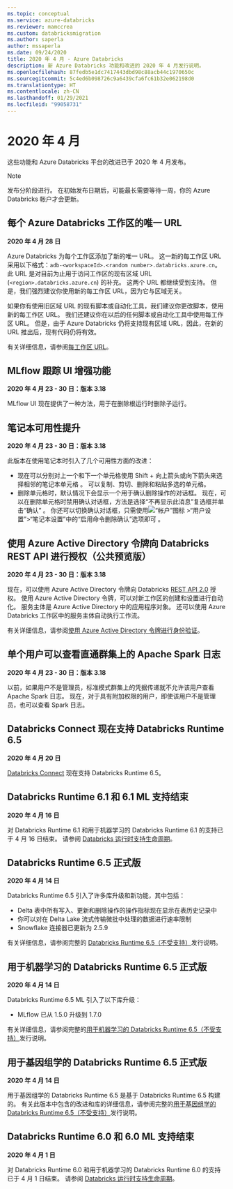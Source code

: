 ```yaml
---
ms.topic: conceptual
ms.service: azure-databricks
ms.reviewer: mamccrea
ms.custom: databricksmigration
ms.author: saperla
author: mssaperla
ms.date: 09/24/2020
title: 2020 年 4 月 - Azure Databricks
description: 新 Azure Databricks 功能和改进的 2020 年 4 月发行说明。
ms.openlocfilehash: 87fedb5e1dc7417443dbd98c88acb44c1970650c
ms.sourcegitcommit: 5c4ed6b098726c9a6439cfa6fc61b32e062198d0
ms.translationtype: HT
ms.contentlocale: zh-CN
ms.lasthandoff: 01/29/2021
ms.locfileid: "99058731"
---
```

# <a name="april-2020"></a>2020 年 4 月

这些功能和 Azure Databricks 平台的改进已于 2020 年 4 月发布。

> [!NOTE]
>
> 发布分阶段进行。 在初始发布日期后，可能最长需要等待一周，你的 Azure Databricks 帐户才会更新。

## <a name="unique-urls-for-each-azure-databricks-workspace"></a>每个 Azure Databricks 工作区的唯一 URL

**2020 年 4 月 28 日**

Azure Databricks 为每个工作区添加了新的唯一 URL。 这一新的每工作区 URL 采用以下格式：`adb-<workspaceId>.<random number>.databricks.azure.cn`。 此 URL 是对目前为止用于访问工作区的现有区域 URL (`<region>.databricks.azure.cn`) 的补充。 这两个 URL 都继续受到支持。 但是，我们强烈建议你使用新的每工作区 URL，因为它与区域无关。

如果你有使用旧区域 URL 的现有脚本或自动化工具，我们建议你更改脚本，使用新的每工作区 URL。 我们还建议你在以后的任何脚本或自动化工具中使用每工作区 URL。 但是，由于 Azure Databricks 仍将支持现有区域 URL，因此，在新的 URL 推出后，现有代码仍将有效。

有关详细信息，请参阅[每工作区 URL](../../../workspace/per-workspace-urls.md)。

## <a name="mlflow-tracking-ui-enhancement"></a>MLflow 跟踪 UI 增强功能

**2020 年 4 月 23 - 30 日：版本 3.18**

MLflow UI 现在提供了一种方法，用于在删除根运行时删除子运行。

## <a name="notebook-usability-improvements"></a>笔记本可用性提升

**2020 年 4 月 23 - 30 日：版本 3.18**

此版本在使用笔记本时引入了几个可用性方面的改进：

* 现在可以分别对上一个和下一个单元格使用 Shift + 向上箭头或向下箭头来选择相邻的笔记本单元格  。 可以复制、剪切、删除和粘贴多选的单元格。
* 删除单元格时，默认情况下会显示一个用于确认删除操作的对话框。 现在，可以在删除单元格时禁用确认对话框，方法是选择“不再显示此消息”复选框并单击“确认” 。 你还可以切换确认对话框，只需使用![“帐户”图标](../../../_static/images/icons/account-icon.png) >“用户设置”>“笔记本设置”中的“启用命令删除确认”选项即可 。

## <a name="use-azure-active-directory-tokens-to-authorize-to-the-databricks-rest-api-public-preview"></a>使用 Azure Active Directory 令牌向 Databricks REST API 进行授权（公共预览版）

**2020 年 4 月 23 - 30 日：版本 3.18**

现在，可以使用 Azure Active Directory 令牌向 Databricks [REST API 2.0](../../../dev-tools/api/latest/index.md) 授权。 使用 Azure Active Directory 令牌，可以对新工作区的创建和设置进行自动化。
服务主体是 Azure Active Directory 中的应用程序对象。 还可以使用 Azure Databricks 工作区中的服务主体自动执行工作流。

有关详细信息，请参阅[使用 Azure Active Directory 令牌进行身份验证](../../../dev-tools/api/latest/aad/index.md)。

## <a name="single-user-can-view-the-apache-spark-logs-on-a-passthrough-cluster"></a>单个用户可以查看直通群集上的 Apache Spark 日志

**2020 年 4 月 23 - 30 日：版本 3.18**

以前，如果用户不是管理员，标准模式群集上的凭据传递就不允许该用户查看 Apache Spark 日志。 现在，对于具有附加权限的用户，即使该用户不是管理员，也可以查看 Spark 日志。

## <a name="databricks-connect-now-supports-databricks-runtime-65"></a>Databricks Connect 现在支持 Databricks Runtime 6.5

**2020 年 4 月 20 日**

[Databricks Connect](../../../dev-tools/databricks-connect.md) 现在支持 Databricks Runtime 6.5。

## <a name="databricks-runtime-61-and-61-ml-support-ends"></a>Databricks Runtime 6.1 和 6.1 ML 支持结束

**2020 年 4 月 16 日**

对 Databricks Runtime 6.1 和用于机器学习的 Databricks Runtime 6.1 的支持已于 4 月 16 日结束。 请参阅 [Databricks 运行时支持生命周期](../../runtime/databricks-runtime-ver.md#runtime-support)。

## <a name="databricks-runtime-65-ga"></a>Databricks Runtime 6.5 正式版

**2020 年 4 月 14 日**

Databricks Runtime 6.5 引入了许多库升级和新功能，其中包括：

* Delta 表中所有写入、更新和删除操作的操作指标现在显示在表历史记录中
* 你可以对在 Delta Lake 流式传输微批中处理的数据进行速率限制
* Snowflake 连接器已更新为 2.5.9

有关详细信息，请参阅完整的 [Databricks Runtime 6.5（不受支持）](../../runtime/6.5.md)发行说明。

## <a name="databricks-runtime-65-for-machine-learning-ga"></a>用于机器学习的 Databricks Runtime 6.5 正式版

**2020 年 4 月 14 日**

Databricks Runtime 6.5 ML 引入了以下库升级：

* MLflow 已从 1.5.0 升级到 1.7.0

有关详细信息，请参阅完整的[用于机器学习的 Databricks Runtime 6.5（不受支持）](../../runtime/6.5ml.md)发行说明。

## <a name="databricks-runtime-65-for-genomics-ga"></a>用于基因组学的 Databricks Runtime 6.5 正式版

**2020 年 4 月 14 日**

用于基因组学的 Databricks Runtime 6.5 是基于 Databricks Runtime 6.5 构建的。 有关此版本中包含的改进和库的详细信息，请参阅完整的[用于基因组学的 Databricks Runtime 6.5（不受支持）](../../runtime/6.5genomics.md)发行说明。

## <a name="databricks-runtime-60-and-60-ml-support-ends"></a>Databricks Runtime 6.0 和 6.0 ML 支持结束

**2020 年 4 月 1 日**

对 Databricks Runtime 6.0 和用于机器学习的 Databricks Runtime 6.0 的支持已于 4 月 1 日结束。 请参阅 [Databricks 运行时支持生命周期](../../runtime/databricks-runtime-ver.md#runtime-support)。